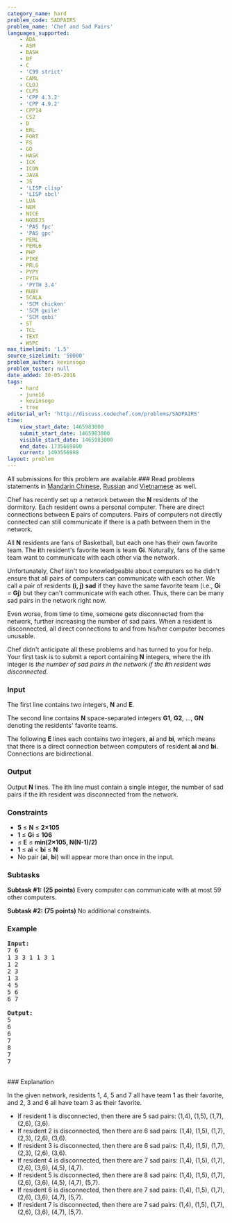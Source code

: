 ```yaml
---
category_name: hard
problem_code: SADPAIRS
problem_name: 'Chef and Sad Pairs'
languages_supported:
    - ADA
    - ASM
    - BASH
    - BF
    - C
    - 'C99 strict'
    - CAML
    - CLOJ
    - CLPS
    - 'CPP 4.3.2'
    - 'CPP 4.9.2'
    - CPP14
    - CS2
    - D
    - ERL
    - FORT
    - FS
    - GO
    - HASK
    - ICK
    - ICON
    - JAVA
    - JS
    - 'LISP clisp'
    - 'LISP sbcl'
    - LUA
    - NEM
    - NICE
    - NODEJS
    - 'PAS fpc'
    - 'PAS gpc'
    - PERL
    - PERL6
    - PHP
    - PIKE
    - PRLG
    - PYPY
    - PYTH
    - 'PYTH 3.4'
    - RUBY
    - SCALA
    - 'SCM chicken'
    - 'SCM guile'
    - 'SCM qobi'
    - ST
    - TCL
    - TEXT
    - WSPC
max_timelimit: '1.5'
source_sizelimit: '50000'
problem_author: kevinsogo
problem_tester: null
date_added: 30-05-2016
tags:
    - hard
    - june16
    - kevinsogo
    - tree
editorial_url: 'http://discuss.codechef.com/problems/SADPAIRS'
time:
    view_start_date: 1465983000
    submit_start_date: 1465983000
    visible_start_date: 1465983000
    end_date: 1735669800
    current: 1493556988
layout: problem
---
```

All submissions for this problem are available.###  Read problems statements in [Mandarin Chinese](http://www.codechef.com/download/translated/JUNE16/mandarin/SADPAIRS.pdf), [Russian](http://www.codechef.com/download/translated/JUNE16/russian/SADPAIRS.pdf) and [Vietnamese](http://www.codechef.com/download/translated/JUNE16/vietnamese/SADPAIRS.pdf) as well.

Chef has recently set up a network between the **N** residents of the dormitory. Each resident owns a personal computer. There are direct connections between **E** pairs of computers. Pairs of computers not directly connected can still communicate if there is a path between them in the network.

All **N** residents are fans of Basketball, but each one has their own favorite team. The **i**th resident's favorite team is team **Gi**. Naturally, fans of the same team want to communicate with each other via the network.

Unfortunately, Chef isn't too knowledgeable about computers so he didn't ensure that all pairs of computers can communicate with each other. We call a pair of residents **(i, j)** **sad** if they have the same favorite team (i.e., **Gi** = **Gj**) but they can't communicate with each other. Thus, there can be many sad pairs in the network right now.

Even worse, from time to time, someone gets disconnected from the network, further increasing the number of sad pairs. When a resident is disconnected, all direct connections to and from his/her computer becomes unusable.

Chef didn't anticipate all these problems and has turned to you for help. Your first task is to submit a report containing **N** integers, where the **i**th integer is _the number of sad pairs in the network if the **i**th resident was disconnected_.

### Input

The first line contains two integers, **N** and **E**.

The second line contains **N** space-separated integers **G1**, **G2**, ..., **GN** denoting the residents' favorite teams.

The following **E** lines each contains two integers, **ai** and **bi**, which means that there is a direct connection between computers of resident **ai** and **bi**. Connections are bidirectional.

### Output

Output **N** lines. The **i**th line must contain a single integer, the number of sad pairs if the **i**th resident was disconnected from the network.

### Constraints

- **5** ≤ **N** ≤ **2×105**
- **1** ≤ **Gi** ≤ **106**
- ≤ **E** ≤ **min(2×105, **N(N-1)/2**)**
- **1** ≤ **ai** < **bi** ≤ **N**
- No pair (**ai**, **bi**) will appear more than once in the input.

### Subtasks

**Subtask #1: (25 points)** Every computer can communicate with at most 59 other computers.

**Subtask #2: (75 points)** No additional constraints.

### Example

<pre><b>Input:</b>
<tt>7 6
1 3 3 1 1 3 1
1 2
2 3
1 3
4 5
5 6
6 7
</tt>
<b>Output:</b>
<tt>5
6
6
7
8
7
7
</tt>
</pre>### Explanation
In the given network, residents 1, 4, 5 and 7 all have team 1 as their favorite, and 2, 3 and 6 all have team 3 as their favorite.

- If resident 1 is disconnected, then there are 5 sad pairs: (1,4), (1,5), (1,7), (2,6), (3,6).
- If resident 2 is disconnected, then there are 6 sad pairs: (1,4), (1,5), (1,7), (2,3), (2,6), (3,6).
- If resident 3 is disconnected, then there are 6 sad pairs: (1,4), (1,5), (1,7), (2,3), (2,6), (3,6).
- If resident 4 is disconnected, then there are 7 sad pairs: (1,4), (1,5), (1,7), (2,6), (3,6), (4,5), (4,7).
- If resident 5 is disconnected, then there are 8 sad pairs: (1,4), (1,5), (1,7), (2,6), (3,6), (4,5), (4,7), (5,7).
- If resident 6 is disconnected, then there are 7 sad pairs: (1,4), (1,5), (1,7), (2,6), (3,6), (4,7), (5,7).
- If resident 7 is disconnected, then there are 7 sad pairs: (1,4), (1,5), (1,7), (2,6), (3,6), (4,7), (5,7).
